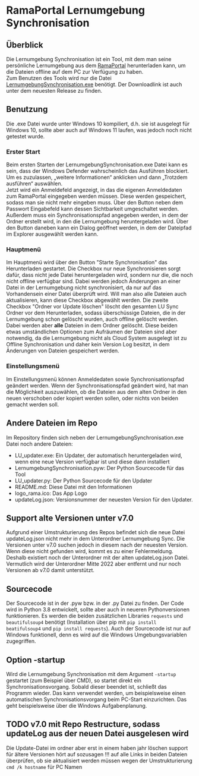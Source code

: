 # RamaPortal Lernumgebung Synchronisation

## Überblick

Die Lernumgebung Synchronisation ist ein Tool, mit dem man seine persönliche Lernumgebung aus dem
[RamaPortal](https://portal.rama-mainz.de "Zum RamaPortal") herunterladen kann, um die Dateien offline auf dem PC zur
Verfügung zu haben.  
Zum Benutzen des Tools wird nur die Datei [LernumgebungSynchronisation.exe](https://github.com/alexditi/RamaPortal-Lernumgebung-Sync/raw/master/LernumgebungSynchronisation.exe "Zum Download")
benötigt. Der Downloadlink ist auch unter dem neuesten Release zu finden.

## Benutzung

Die .exe Datei wurde unter Windows 10 kompiliert, d.h. sie ist ausgelegt für Windows 10, sollte aber auch auf Windows 11
laufen, was jedoch noch nicht getestet wurde.  

### Erster Start

Beim ersten Starten der LernumgebungSynchronisation.exe Datei kann es sein, dass der Windows Defender wahrscheinlich das
Ausführen blockiert. Um es zuzulassen, „weitere Informationen“ anklicken und dann „Trotzdem ausführen“ auswählen.  
Jetzt wird ein Anmeldefeld angezeigt, in das die eigenen Anmeldedaten zum RamaPortal eingegeben werden müssen. Diese
werden gespeichert, sodass man sie nicht mehr eingeben muss. Über den Button neben dem Passwort Eingabefeld kann dessen
Sichtbarkeit umgeschaltet werden. Außerdem muss ein Synchronisationspfad angegeben werden, in dem der Ordner erstellt
wird, in den die Lernumgebung heruntergeladen wird. Über den Button daneben kann ein Dialog geöffnet werden, in dem der
Dateipfad im Explorer ausgewählt werden kann.

### Hauptmenü

Im Hauptmenü wird über den Button "Starte Synchronisation" das Herunterladen gestartet. Die Checkbox nur neue
Synchronisieren sorgt dafür, dass nicht jede Datei heruntergeladen wird, sondern nur die, die noch nicht offline
verfügbar sind. Dabei werden jedoch Änderungen an einer Datei in der Lernumgebung nicht synchronisiert, da nur auf das
Vorhandensein einer Datei überprüft wird. Will man also alle Dateien auch aktualisieren, kann diese Checkbox abgewählt
werden. Die zweite Checkbox "Ordner vor Update löschen" löscht den gesamten LU Sync Ordner vor dem Herunterladen, sodass
überschüssige Dateien, die in der Lernumgebung schon gelöscht wurden, auch offline gelöscht werden. Dabei werden aber
**alle** Dateien in dem Ordner gelöscht. Diese beiden etwas umständlichen Optionen zum Aufräumen der Dateien sind aber
notwendig, da die Lernumgebung nicht als Cloud System ausgelegt ist zu Offline Synchronisation und daher kein Version
Log besitzt, in dem Änderungen von Dateien gespeichert werden.

### Einstellungsmenü

Im Einstellungsmenü können Anmeldedaten sowie Synchronisationspfad geändert werden. Wenn der Synchronisationspfad
geändert wird, hat man die Möglichkeit auszuwählen, ob die Dateien aus dem alten Ordner in den neuen verschoben oder
kopiert werden sollen, oder nichts von beiden gemacht werden soll.

## Andere Dateien im Repo

Im Repository finden sich neben der LernumgebungSynchronisation.exe Datei noch andere Dateien:
* LU_updater.exe: Ein Updater, der automatisch heruntergeladen wird, wenn eine neue Version verfügbar ist und diese dann 
installiert
* LernumgebungSynchronisation.pyw: Der Python Sourcecode für das Tool
* LU_updater.py: Der Python Sourcecode für den Updater
* README.md: Diese Datei mit den Informationen
* logo_rama.ico: Das App Logo
* updateLog.json: Versionsnummer der neuesten Version für den Updater.

## Support alte Versionen unter v7.0
Aufgrund einer Umstrukturierung des Repos befindet sich die neue Datei updateLog.json nicht mehr in dem Unterordner
Lernumgebung Sync. Die Versionen unter v7.0 suchen jedoch in diesem nach der neuesten Version. Wenn diese nicht gefunden
wird, kommt es zu einer Fehlermeldung. Deshalb existiert noch der Unterordner mit der alten updateLog.json Datei.
Vermutlich wird der Unterordner Mitte 2022 aber entfernt und nur noch Versionen ab v7.0 damit unterstützt.

## Sourcecode

Der Sourcecode ist in der .pyw bzw. in der .py Datei zu finden. Der Code wird in Python 3.8 entwickelt, sollte aber auch
in neueren Pythonversionen funktionieren. Es werden die beiden zusätzlichen Libraries `requests` und `beautifulsoup4`
benötigt (Installation über pip mit `pip install beatifulsoup4` und `pip install requests`). Auch der Sourcecode ist nur
auf Windows funktionell, denn es wird auf die Windows Umgebungsvariablen zugegriffen.

## Option -startup

Wird die Lernumgebung Synchronisation mit dem Argument `-startup` gestartet (zum Beispiel über CMD), so startet direkt
ein Synchronisationsvorgang. Sobald dieser beendet ist, schließt das Programm wieder. Das kann verwendet werden, um
beispielsweise einen automatischen Synchronisationsvorgang beim PC-Start einzurichten. Das geht beispielsweise über die
Windows Aufgabenplanung.

## TODO v7.0 mit Repo Restructure, sodass updateLog aus der neuen Datei ausgelesen wird
Die Update-Datei im ordner aber erst in einem haben jahr löschen
support für ältere Versionen hört auf sozusagen
!!! auf alle Links in beiden Dateien überprüfen, ob sie aktualisiert werden müssen wegen der Umstrukturierung
`cmd /k hostname` für PC Namen
